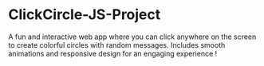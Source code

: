 # ClickCircle-JS-Project
A fun and interactive web app where you can click anywhere on the screen to create colorful circles with random messages. Includes smooth animations and responsive design for an engaging experience !
